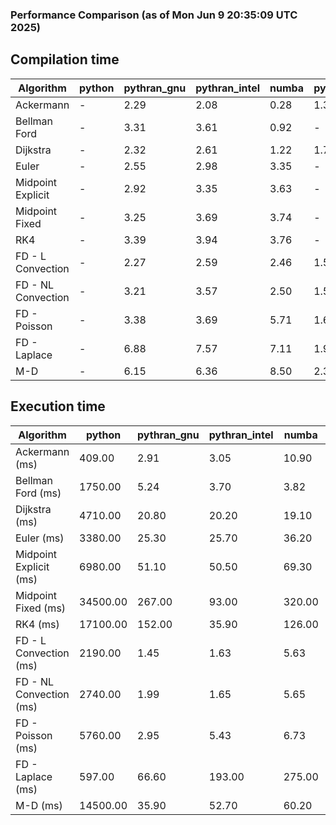 ### Performance Comparison (as of Mon Jun  9 20:35:09 UTC 2025)
## Compilation time
Algorithm                 | python                    | pythran_gnu               | pythran_intel             | numba                     | pyccel_gnu_c              | pyccel_gnu_fortran        | pyccel_intel_c            | pyccel_intel_fortran     
------------------------- | ------------------------- | ------------------------- | ------------------------- | ------------------------- | ------------------------- | ------------------------- | ------------------------- | -------------------------
Ackermann                 | -                         | 2.29                      | 2.08                      | 0.28                      | 1.35                      | 1.37                      | 1.39                      | -                        
Bellman Ford              | -                         | 3.31                      | 3.61                      | 0.92                      | -                         | -                         | -                         | -                        
Dijkstra                  | -                         | 2.32                      | 2.61                      | 1.22                      | 1.72                      | 1.62                      | 1.85                      | -                        
Euler                     | -                         | 2.55                      | 2.98                      | 3.35                      | -                         | -                         | -                         | -                        
Midpoint Explicit         | -                         | 2.92                      | 3.35                      | 3.63                      | -                         | -                         | -                         | -                        
Midpoint Fixed            | -                         | 3.25                      | 3.69                      | 3.74                      | -                         | -                         | -                         | -                        
RK4                       | -                         | 3.39                      | 3.94                      | 3.76                      | -                         | -                         | -                         | -                        
FD - L Convection         | -                         | 2.27                      | 2.59                      | 2.46                      | 1.53                      | 1.44                      | 1.58                      | -                        
FD - NL Convection        | -                         | 3.21                      | 3.57                      | 2.50                      | 1.53                      | 1.46                      | 1.58                      | -                        
FD - Poisson              | -                         | 3.38                      | 3.69                      | 5.71                      | 1.69                      | 1.74                      | 1.74                      | -                        
FD - Laplace              | -                         | 6.88                      | 7.57                      | 7.11                      | 1.90                      | 1.86                      | 1.89                      | -                        
M-D                       | -                         | 6.15                      | 6.36                      | 8.50                      | 2.32                      | 2.47                      | 2.61                      | -                        

## Execution time
Algorithm                 | python                    | pythran_gnu               | pythran_intel             | numba                     | pyccel_gnu_c              | pyccel_gnu_fortran        | pyccel_intel_c            | pyccel_intel_fortran     
------------------------- | ------------------------- | ------------------------- | ------------------------- | ------------------------- | ------------------------- | ------------------------- | ------------------------- | -------------------------
Ackermann (ms)            | 409.00                    | 2.91                      | 3.05                      | 10.90                     | 1.27                      | 1.23                      | 4.36                      | -                        
Bellman Ford (ms)         | 1750.00                   | 5.24                      | 3.70                      | 3.82                      | -                         | -                         | -                         | -                        
Dijkstra (ms)             | 4710.00                   | 20.80                     | 20.20                     | 19.10                     | 70.50                     | 18.70                     | 53.00                     | -                        
Euler (ms)                | 3380.00                   | 25.30                     | 25.70                     | 36.20                     | -                         | -                         | -                         | -                        
Midpoint Explicit (ms)    | 6980.00                   | 51.10                     | 50.50                     | 69.30                     | -                         | -                         | -                         | -                        
Midpoint Fixed (ms)       | 34500.00                  | 267.00                    | 93.00                     | 320.00                    | -                         | -                         | -                         | -                        
RK4 (ms)                  | 17100.00                  | 152.00                    | 35.90                     | 126.00                    | -                         | -                         | -                         | -                        
FD - L Convection (ms)    | 2190.00                   | 1.45                      | 1.63                      | 5.63                      | 6.81                      | 1.63                      | 3.40                      | -                        
FD - NL Convection (ms)   | 2740.00                   | 1.99                      | 1.65                      | 5.65                      | 6.67                      | 1.78                      | 3.57                      | -                        
FD - Poisson (ms)         | 5760.00                   | 2.95                      | 5.43                      | 6.73                      | 14.80                     | 2.62                      | 12.30                     | -                        
FD - Laplace (ms)         | 597.00                    | 66.60                     | 193.00                    | 275.00                    | 492.00                    | 60.60                     | 294.00                    | -                        
M-D (ms)                  | 14500.00                  | 35.90                     | 52.70                     | 60.20                     | 114.00                    | 62.00                     | 71.30                     | -                        
